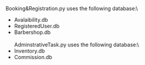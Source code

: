 Booking&Registration.py uses the following database:\
- Avalaibility.db
- RegisteredUser.db
- Barbershop.db
\
\
AdminstrativeTask.py uses the following database:\
- Inventory.db
- Commission.db
